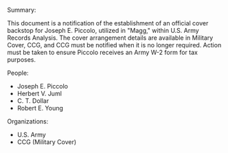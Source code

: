 Summary:

This document is a notification of the establishment of an official cover backstop for Joseph E. Piccolo, utilized in "Magg," within U.S. Army Records Analysis. The cover arrangement details are available in Military Cover, CCG, and CCG must be notified when it is no longer required. Action must be taken to ensure Piccolo receives an Army W-2 form for tax purposes.

People:

*   Joseph E. Piccolo
*   Herbert V. Juml
*   C. T. Dollar
*   Robert E. Young

Organizations:

*   U.S. Army
*   CCG (Military Cover)
